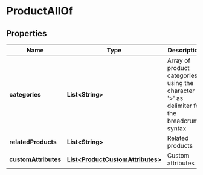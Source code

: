 

# ProductAllOf


## Properties

| Name | Type | Description | Notes |
|------------ | ------------- | ------------- | -------------|
|**categories** | **List&lt;String&gt;** | Array of product categories, using the character &#39;&gt;&#39; as delimiter for the breadcrumb                                 syntax |  [optional] |
|**relatedProducts** | **List&lt;String&gt;** | Related products |  [optional] |
|**customAttributes** | [**List&lt;ProductCustomAttributes&gt;**](ProductCustomAttributes.md) | Custom attributes |  [optional] |



